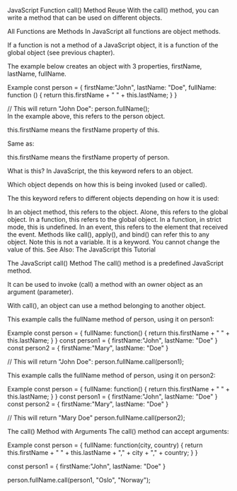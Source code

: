 JavaScript Function call()
Method Reuse
With the call() method, you can write a method that can be used on different objects.

All Functions are Methods
In JavaScript all functions are object methods.

If a function is not a method of a JavaScript object, it is a function of the global object (see previous chapter).

The example below creates an object with 3 properties, firstName, lastName, fullName.

Example
const person = {
  firstName:"John",
  lastName: "Doe",
  fullName: function () {
    return this.firstName + " " + this.lastName;
  }
}

// This will return "John Doe":
person.fullName();  
In the example above, this refers to the person object.

this.firstName means the firstName property of this.

Same as:

this.firstName means the firstName property of person.

What is this?
In JavaScript, the this keyword refers to an object.

Which object depends on how this is being invoked (used or called).

The this keyword refers to different objects depending on how it is used:

In an object method, this refers to the object.
Alone, this refers to the global object.
In a function, this refers to the global object.
In a function, in strict mode, this is undefined.
In an event, this refers to the element that received the event.
Methods like call(), apply(), and bind() can refer this to any object.
Note
this is not a variable. It is a keyword. You cannot change the value of this.
See Also:
The JavaScript this Tutorial

The JavaScript call() Method
The call() method is a predefined JavaScript method.

It can be used to invoke (call) a method with an owner object as an argument (parameter).

With call(), an object can use a method belonging to another object.

This example calls the fullName method of person, using it on person1:

Example
const person = {
  fullName: function() {
    return this.firstName + " " + this.lastName;
  }
}
const person1 = {
  firstName:"John",
  lastName: "Doe"
}
const person2 = {
  firstName:"Mary",
  lastName: "Doe"
}

// This will return "John Doe":
person.fullName.call(person1);

This example calls the fullName method of person, using it on person2:

Example
const person = {
  fullName: function() {
    return this.firstName + " " + this.lastName;
  }
}
const person1 = {
  firstName:"John",
  lastName: "Doe"
}
const person2 = {
  firstName:"Mary",
  lastName: "Doe"
}

// This will return "Mary Doe"
person.fullName.call(person2);

The call() Method with Arguments
The call() method can accept arguments:

Example
const person = {
  fullName: function(city, country) {
    return this.firstName + " " + this.lastName + "," + city + "," + country;
  }
}

const person1 = {
  firstName:"John",
  lastName: "Doe"
}

person.fullName.call(person1, "Oslo", "Norway");

